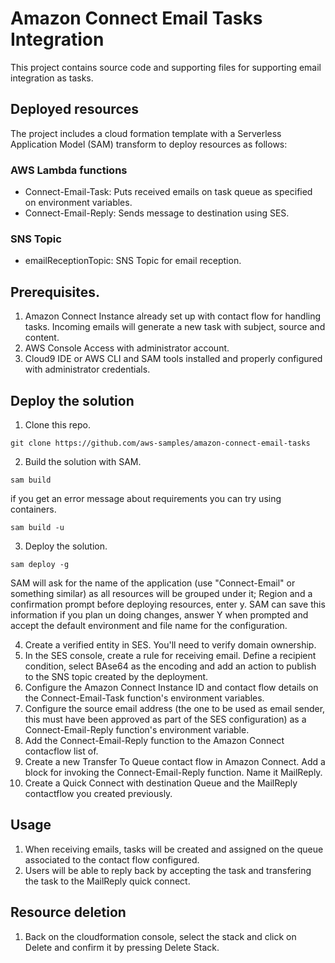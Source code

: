# Amazon Connect Email Tasks Integration
This project contains source code and supporting files for supporting email integration as tasks.

## Deployed resources

The project includes a cloud formation template with a Serverless Application Model (SAM) transform to deploy resources as follows:

### AWS Lambda functions

- Connect-Email-Task: Puts received emails on task queue as specified on environment variables.
- Connect-Email-Reply: Sends message to destination using SES.

### SNS Topic
- emailReceptionTopic: SNS Topic for email reception.



## Prerequisites.
1. Amazon Connect Instance already set up with contact flow for handling tasks. Incoming emails will generate a new task with subject, source and content.
2. AWS Console Access with administrator account.
3. Cloud9 IDE or AWS CLI and SAM tools installed and properly configured with administrator credentials.

## Deploy the solution
1. Clone this repo.

`git clone https://github.com/aws-samples/amazon-connect-email-tasks`

2. Build the solution with SAM.

`sam build` 

if you get an error message about requirements you can try using containers.

`sam build -u` 


3. Deploy the solution.

`sam deploy -g`

SAM will ask for the name of the application (use "Connect-Email" or something similar) as all resources will be grouped under it; Region and a confirmation prompt before deploying resources, enter y.
SAM can save this information if you plan un doing changes, answer Y when prompted and accept the default environment and file name for the configuration.

4. Create a verified entity in SES. You'll need to verify domain ownership.
5. In the SES console, create a rule for receiving email. Define a recipient condition, select BAse64 as the encoding and add an action to publish to the SNS topic created by the deployment.
6. Configure the Amazon Connect Instance ID and contact flow details on the Connect-Email-Task function's environment variables.
7. Configure the source email address (the one to be used as email sender, this must have been approved as part of the SES configuration) as a Connect-Email-Reply function's environment variable.
8. Add the Connect-Email-Reply function to the Amazon Connect contacflow list of.
9. Create a new Transfer To Queue contact flow in Amazon Connect. Add a block for invoking the Connect-Email-Reply function. Name it MailReply.
10. Create a Quick Connect with destination Queue and the MailReply contactflow you created previously.

## Usage
1. When receiving emails, tasks will be created and assigned on the queue associated to the contact flow configured.
2. Users will be able to reply back by accepting the task and transfering the task to the MailReply quick connect.

## Resource deletion
1. Back on the cloudformation console, select the stack and click on Delete and confirm it by pressing Delete Stack. 
